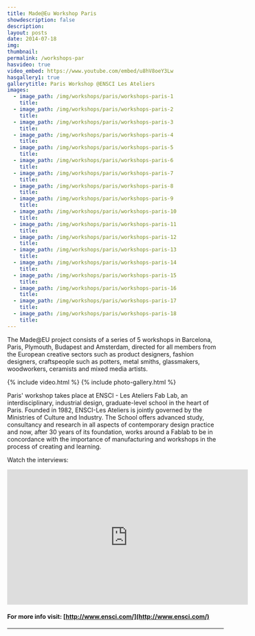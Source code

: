 ```yaml
---
title: Made@Eu Workshop Paris 
showdescription: false
description: 
layout: posts
date: 2014-07-18
img: 
thumbnail: 
permalink: /workshops-par
hasvideo: true
video_embed: https://www.youtube.com/embed/u8hV8oeY3Lw
hasgallery1: true   
gallerytitle: Paris Workshop @ENSCI Les Ateliers  
images:
  - image_path: /img/workshops/paris/workshops-paris-1
    title:
  - image_path: /img/workshops/paris/workshops-paris-2
    title: 
  - image_path: /img/workshops/paris/workshops-paris-3
    title:   
  - image_path: /img/workshops/paris/workshops-paris-4
    title: 
  - image_path: /img/workshops/paris/workshops-paris-5
    title: 
  - image_path: /img/workshops/paris/workshops-paris-6
    title:   
  - image_path: /img/workshops/paris/workshops-paris-7
    title:
  - image_path: /img/workshops/paris/workshops-paris-8
    title: 
  - image_path: /img/workshops/paris/workshops-paris-9
    title:   
  - image_path: /img/workshops/paris/workshops-paris-10
    title: 
  - image_path: /img/workshops/paris/workshops-paris-11
    title: 
  - image_path: /img/workshops/paris/workshops-paris-12
    title:  
  - image_path: /img/workshops/paris/workshops-paris-13
    title:
  - image_path: /img/workshops/paris/workshops-paris-14
    title: 
  - image_path: /img/workshops/paris/workshops-paris-15
    title:   
  - image_path: /img/workshops/paris/workshops-paris-16
    title: 
  - image_path: /img/workshops/paris/workshops-paris-17
    title: 
  - image_path: /img/workshops/paris/workshops-paris-18
    title:  
---
```



The Made@EU project consists of a series of 5 workshops in Barcelona, Paris, Plymouth, Budapest and Amsterdam, directed for all members from the European creative sectors such as product designers, fashion designers, craftspeople such as potters, metal smiths, glassmakers, woodworkers, ceramists and mixed media artists.


{% include video.html %}
{% include photo-gallery.html %}


Paris' workshop takes place at ENSCI - Les Ateliers Fab Lab, an interdisciplinary, industrial design, graduate-level school in the heart of Paris. Founded in 1982, ENSCI-Les Ateliers is jointly governed by the Ministries of Culture and Industry. The School offers advanced study, consultancy and research in all aspects of contemporary design practice and now, after 30 years of its foundation, works around a Fablab to be in concordance with the importance of manufacturing and workshops in the process of creating and learning.

Watch the interviews: 

<!--<div class="videoWrapper"> --> 
  <iframe width="560" height="315" src="https://www.youtube.com/embed/videoseries?list=PLeabwDwnzHDBjDyNNj7acAj7DNiPK32hD" frameborder="0" allowfullscreen></iframe>
<!--</div>-->

<br>

#### For more info visit: [http://www.ensci.com/](http://www.ensci.com/)




-------


